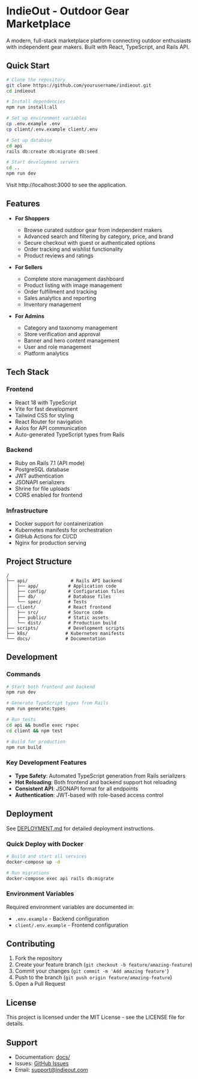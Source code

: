 # IndieOut - Outdoor Gear Marketplace

A modern, full-stack marketplace platform connecting outdoor enthusiasts with independent gear makers. Built with React, TypeScript, and Rails API.

## Quick Start

```bash
# Clone the repository
git clone https://github.com/yourusername/indieout.git
cd indieout

# Install dependencies
npm run install:all

# Set up environment variables
cp .env.example .env
cp client/.env.example client/.env

# Set up database
cd api
rails db:create db:migrate db:seed

# Start development servers
cd ..
npm run dev
```

Visit http://localhost:3000 to see the application.

## Features

- **For Shoppers**
  - Browse curated outdoor gear from independent makers
  - Advanced search and filtering by category, price, and brand
  - Secure checkout with guest or authenticated options
  - Order tracking and wishlist functionality
  - Product reviews and ratings

- **For Sellers**
  - Complete store management dashboard
  - Product listing with image management
  - Order fulfillment and tracking
  - Sales analytics and reporting
  - Inventory management

- **For Admins**
  - Category and taxonomy management
  - Store verification and approval
  - Banner and hero content management
  - User and role management
  - Platform analytics

## Tech Stack

### Frontend
- React 18 with TypeScript
- Vite for fast development
- Tailwind CSS for styling
- React Router for navigation
- Axios for API communication
- Auto-generated TypeScript types from Rails

### Backend
- Ruby on Rails 7.1 (API mode)
- PostgreSQL database
- JWT authentication
- JSONAPI serializers
- Shrine for file uploads
- CORS enabled for frontend

### Infrastructure
- Docker support for containerization
- Kubernetes manifests for orchestration
- GitHub Actions for CI/CD
- Nginx for production serving

## Project Structure

```
/
├── api/                # Rails API backend
│   ├── app/           # Application code
│   ├── config/        # Configuration files
│   ├── db/            # Database files
│   └── spec/          # Tests
├── client/            # React frontend
│   ├── src/           # Source code
│   ├── public/        # Static assets
│   └── dist/          # Production build
├── scripts/           # Development scripts
├── k8s/              # Kubernetes manifests
└── docs/             # Documentation
```

## Development

### Commands

```bash
# Start both frontend and backend
npm run dev

# Generate TypeScript types from Rails
npm run generate:types

# Run tests
cd api && bundle exec rspec
cd client && npm test

# Build for production
npm run build
```

### Key Development Features

- **Type Safety**: Automated TypeScript generation from Rails serializers
- **Hot Reloading**: Both frontend and backend support hot reloading
- **Consistent API**: JSONAPI format for all endpoints
- **Authentication**: JWT-based with role-based access control

## Deployment

See [DEPLOYMENT.md](DEPLOYMENT.md) for detailed deployment instructions.

### Quick Deploy with Docker

```bash
# Build and start all services
docker-compose up -d

# Run migrations
docker-compose exec api rails db:migrate
```

### Environment Variables

Required environment variables are documented in:
- `.env.example` - Backend configuration
- `client/.env.example` - Frontend configuration

## Contributing

1. Fork the repository
2. Create your feature branch (`git checkout -b feature/amazing-feature`)
3. Commit your changes (`git commit -m 'Add amazing feature'`)
4. Push to the branch (`git push origin feature/amazing-feature`)
5. Open a Pull Request

## License

This project is licensed under the MIT License - see the LICENSE file for details.

## Support

- Documentation: [docs/](docs/)
- Issues: [GitHub Issues](https://github.com/yourusername/indieout/issues)
- Email: support@indieout.com